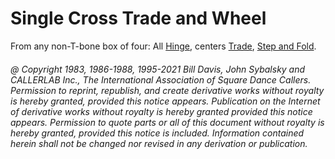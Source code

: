 
# Single Cross Trade and Wheel

From any non-T-bone box of four:
All [Hinge](../ms/hinge.md),
centers [Trade](../b2/trade.md),
[Step and Fold](../c1/step_and_fold.md).

###### @ Copyright 1983, 1986-1988, 1995-2021 Bill Davis, John Sybalsky and CALLERLAB Inc., The International Association of Square Dance Callers. Permission to reprint, republish, and create derivative works without royalty is hereby granted, provided this notice appears. Publication on the Internet of derivative works without royalty is hereby granted provided this notice appears. Permission to quote parts or all of this document without royalty is hereby granted, provided this notice is included. Information contained herein shall not be changed nor revised in any derivation or publication.
